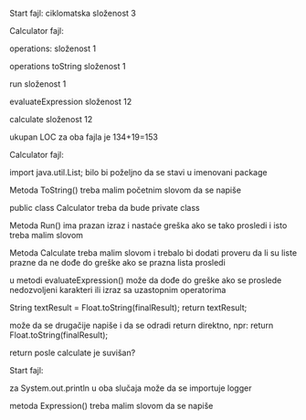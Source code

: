 Start fajl: ciklomatska složenost 3

Calculator fajl:

operations: složenost 1

operations toString složenost 1

run složenost 1

evaluateExpression složenost 12

calculate složenost 12


ukupan LOC za oba fajla je 134+19=153


Calculator fajl:

import java.util.List; bilo bi poželjno da se stavi u imenovani package

Metoda ToString() treba malim početnim slovom da se napiše

public class Calculator treba da bude private class

Metoda Run() ima prazan izraz i nastaće greška ako se tako prosledi i isto treba malim slovom

Metoda Calculate treba malim slovom i trebalo bi dodati proveru da li su liste prazne da ne dođe do greške ako se prazna lista prosledi

u metodi evaluateExpression() može da dođe do greške ako se proslede nedozvoljeni karakteri ili izraz sa uzastopnim operatorima


 String textResult = Float.toString(finalResult);
        return textResult;
        
može da se drugačije napiše i da se odradi return direktno, npr:
return Float.toString(finalResult);

return posle calculate je suvišan?


Start fajl:

za System.out.println u oba slučaja može da se importuje logger

metoda Expression() treba malim slovom da se napiše
